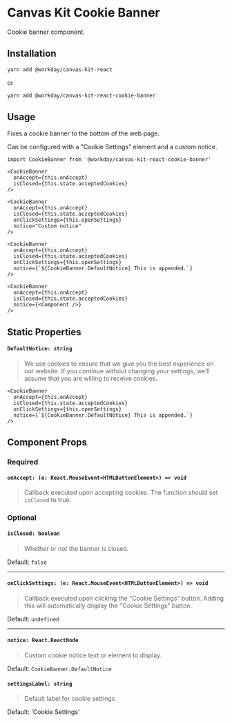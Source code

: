 # Canvas Kit Cookie Banner

Cookie banner component.

## Installation

```sh
yarn add @workday/canvas-kit-react
```

or

```sh
yarn add @workday/canvas-kit-react-cookie-banner
```

## Usage

Fixes a cookie banner to the bottom of the web page.

Can be configured with a "Cookie Settings" element and a custom notice.

```tsx
import CookieBanner from '@workday/canvas-kit-react-cookie-banner'

<CookieBanner
  onAccept={this.onAccept}
  isClosed={this.state.acceptedCookies}
/>

<CookieBanner
  onAccept={this.onAccept}
  isClosed={this.state.acceptedCookies}
  onClickSettings={this.openSettings}
  notice="Custom notice"
/>

<CookieBanner
  onAccept={this.onAccept}
  isClosed={this.state.acceptedCookies}
  onClickSettings={this.openSettings}
  notice={`${CookieBanner.DefaultNotice} This is appended.`}
/>

<CookieBanner
  onAccept={this.onAccept}
  isClosed={this.state.acceptedCookies}
  notice={<Component />}
/>
```

## Static Properties

#### `DefaultNotice: string`

> We use cookies to ensure that we give you the best experience on our website. If you continue
> without changing your settings, we’ll assume that you are willing to receive cookies.

```tsx
<CookieBanner
  onAccept={this.onAccept}
  isClosed={this.state.acceptedCookies}
  onClickSettings={this.openSettings}
  notice={`${CookieBanner.DefaultNotice} This is appended.`}
/>
```

## Component Props

### Required

#### `onAccept: (e: React.MouseEvent<HTMLButtonElement>) => void`

> Callback executed upon accepting cookies. The function should set `isClosed` to true.

### Optional

#### `isClosed: boolean`

> Whether or not the banner is closed.

Default: `false`

---

#### `onClickSettings: (e: React.MouseEvent<HTMLButtonElement>) => void`

> Callback executed upon clicking the "Cookie Settings" button. Adding this will automatically
> display the "Cookie Settings" button.

Default: `undefined`

---

#### `notice: React.ReactNode`

> Custom cookie notice text or element to display.

Default: `CookieBanner.DefaultNotice`

#### `settingsLabel: string`

> Default label for cookie settings

Default: 'Cookie Settings'
